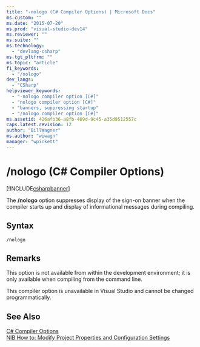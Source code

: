 ```yaml
---
title: "-nologo (C# Compiler Options) | Microsoft Docs"
ms.custom: ""
ms.date: "2015-07-20"
ms.prod: "visual-studio-dev14"
ms.reviewer: ""
ms.suite: ""
ms.technology: 
  - "devlang-csharp"
ms.tgt_pltfrm: ""
ms.topic: "article"
f1_keywords: 
  - "/nologo"
dev_langs: 
  - "CSharp"
helpviewer_keywords: 
  - "-nologo compiler option [C#]"
  - "nologo compiler option [C#]"
  - "banners, suppressing startup"
  - "/nologo compiler option [C#]"
ms.assetid: 426afb36-a8fb-469d-9c45-a35d9512557c
caps.latest.revision: 12
author: "BillWagner"
ms.author: "wiwagn"
manager: "wpickett"
---
```

# /nologo (C# Compiler Options)
[!INCLUDE[csharpbanner](../../../csharp/includes/csharpbanner.md)]

The **/nologo** option suppresses display of the sign-on banner when the compiler starts up and display of informational messages during compiling.  
  
## Syntax  
  
```  
/nologo  
```  
  
## Remarks  
 This option is not available from within the development environment; it is only available when compiling from the command line.  
  
 This compiler option is unavailable in Visual Studio and cannot be changed programmatically.  
  
## See Also  
 [C# Compiler Options](../../../csharp/language-reference/compiler-options/index.md)   
 [NIB How to: Modify Project Properties and Configuration Settings](http://msdn.microsoft.com/en-us/e7184bc5-2f2b-4b4f-aa9a-3ecfcbc48b67)